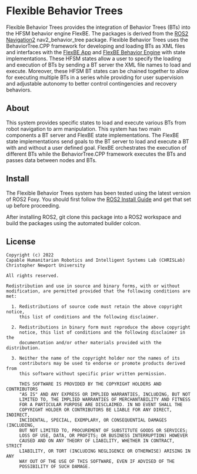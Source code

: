 Flexible Behavior Trees
=======================

Flexible Behavior Trees provides the integration of Behavior Trees (BTs) into the HFSM behavior engine FlexBE.  The packages is derived from the [ROS2 Navigation2] nav2_behavior_tree package.
Flexible Behavior Trees uses the BehaviorTree.CPP framework for developing and loading
BTs as XML files and interfaces with the [FlexBE App] and [FlexBE Behavior Engine] with state
implementations. These HFSM states allow a user to specify the loading and execution of BTs by
sending a BT server the XML file names to load and execute. Moreover, these HFSM BT states
can be chained together to allow for executing multiple BTs in a series while providing for
user supervision and adjustable autonomy to better control contingencies and recovery behaviors.   

About
-----

This system provides specific states to load and execute various BTs from robot navigation
to arm manipulation. This system has two main components a BT server and FlexBE state
implementations. The FlexBE state implementations send goals to the BT server to load and
execute a BT with and without a user defined goal. FlexBE orchestrates the execution of
different BTs while the BehaviorTree.CPP framework executes the BTs and passes data between
nodes and BTs.

Install
-------

The Flexible Behavior Trees system has been tested using the latest version of ROS2 Foxy. You
should first follow the [ROS2 Install Guide] and get that set up before proceeding.

After installing ROS2, git clone this package into a ROS2 workspace and build the packages using
the automated builder colcon.

License
-------

	Copyright (c) 2022
	Capable Humanitarian Robotics and Intelligent Systems Lab (CHRISLab)
	Christopher Newport University

	All rights reserved.

	Redistribution and use in source and binary forms, with or without
	modification, are permitted provided that the following conditions are met:

	  1. Redistributions of source code must retain the above copyright notice,
	     this list of conditions and the following disclaimer.

	  2. Redistributions in binary form must reproduce the above copyright
	     notice, this list of conditions and the following disclaimer in the
	     documentation and/or other materials provided with the distribution.

	  3. Neither the name of the copyright holder nor the names of its
	     contributors may be used to endorse or promote products derived from
	     this software without specific prior written permission.

	     THIS SOFTWARE IS PROVIDED BY THE COPYRIGHT HOLDERS AND CONTRIBUTORS
	     "AS IS" AND ANY EXPRESS OR IMPLIED WARRANTIES, INCLUDING, BUT NOT
	     LIMITED TO, THE IMPLIED WARRANTIES OF MERCHANTABILITY AND FITNESS
	     FOR A PARTICULAR PURPOSE ARE DISCLAIMED. IN NO EVENT SHALL THE
	     COPYRIGHT HOLDER OR CONTRIBUTORS BE LIABLE FOR ANY DIRECT, INDIRECT,
	     INCIDENTAL, SPECIAL, EXEMPLARY, OR CONSEQUENTIAL DAMAGES (INCLUDING,
	     BUT NOT LIMITED TO, PROCUREMENT OF SUBSTITUTE GOODS OR SERVICES;
	     LOSS OF USE, DATA, OR PROFITS; OR BUSINESS INTERRUPTION) HOWEVER
	     CAUSED AND ON ANY THEORY OF LIABILITY, WHETHER IN CONTRACT, STRICT
	     LIABILITY, OR TORT (INCLUDING NEGLIGENCE OR OTHERWISE) ARISING IN ANY
	     WAY OUT OF THE USE OF THIS SOFTWARE, EVEN IF ADVISED OF THE
	     POSSIBILITY OF SUCH DAMAGE.

[FlexBE App]: https://github.com/CNURobotics/flexbe_app.git
[FlexBE Behavior Engine]: https://github.com/CNURobotics/flexbe_behavior_engine.git
[ROS2 Install Guide]: https://docs.ros.org/en/foxy/Installation.html
[ROS2 Navigation2]: https://github.com/ros-planning/navigation2
